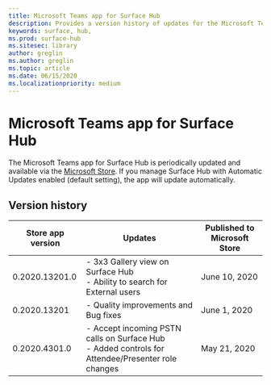 ```yaml
---
title: Microsoft Teams app for Surface Hub 
description: Provides a version history of updates for the Microsoft Teams app for Surface Hub
keywords: surface, hub, 
ms.prod: surface-hub
ms.sitesec: library
author: greglin
ms.author: greglin
ms.topic: article
ms.date: 06/15/2020
ms.localizationpriority: medium
---
```


# Microsoft Teams app for Surface Hub 

The Microsoft Teams app for Surface Hub is periodically updated and available via the [Microsoft Store](https://www.microsoft.com/store/apps/windows). If you manage Surface Hub with Automatic Updates enabled (default setting), the app will update automatically.
 

## Version history
| Store app version | Updates                                                                                         | Published to Microsoft Store |
| --------------------- | --------------------------------------------------------------------------------------------------- | -------------------------------- |
| 0.2020.13201.0        | - 3x3 Gallery view on Surface Hub<br>- Ability to search for External users                         | June 10, 2020<br>            |
| 0.2020.13201          | - Quality improvements and Bug fixes                                                                | June 1, 2020<br>          |
| 0.2020.4301.0         | - Accept incoming PSTN calls on Surface Hub<br>- Added controls for Attendee/Presenter role changes | May 21, 2020                     |
